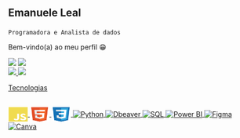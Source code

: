 ## Emanuele Leal

`Programadora e Analista de dados`

Bem-vindo(a) ao meu perfil 😁

<div>  
  <a href = "mailto:emanueleleal.clcp@gmail.com"><img src="https://img.shields.io/badge/-Gmail-%23333?style=for-the-badge&logo=gmail&logoColor=red" target="_blank"></a>
  <a href="https://www.linkedin.com/in/emanueleleal-clcp" target="_blank"><img src="https://img.shields.io/badge/-LinkedIn-%230077B5?style=for-the-badge&logo=linkedin&logoColor=white" target="_blank"></a>
</div>


 <div>
   <a href="https://github.com/EmanueleLeal">
   <img height="180em" src="https://github-readme-stats.vercel.app/api?username=EmanueleLeal&show_icons=true&theme=transparent&include_all_commits=true&count_private=true&bg_color=deg,1e61a4,00e4bc&title_color=FFFFFF&text_color=FFFFFF&hide_border=true"/>
   <img height="180em" src="https://github-readme-stats.vercel.app/api/top-langs/?username=EmanueleLeal&layout=compact&langs_count=6&theme=transparent"/>
</div>

Tecnologias
<div style="display: inline_block"><br>
  <img align="center" alt="Js" height="30" width="40" src="https://raw.githubusercontent.com/devicons/devicon/master/icons/javascript/javascript-plain.svg">
  <img align="center" alt="HTML" height="30" width="40" src="https://raw.githubusercontent.com/devicons/devicon/master/icons/html5/html5-original.svg">
  <img align="center" alt="CSS" height="30" width="40" src="https://raw.githubusercontent.com/devicons/devicon/master/icons/css3/css3-original.svg">
  <img align="center" alt="Python" height="30" width="40" src="https://cdn.jsdelivr.net/gh/devicons/devicon@latest/icons/python/python-original.svg">
  <img align="center" alt="Dbeaver" height="30" width="40" src="https://cdn.jsdelivr.net/gh/devicons/devicon@latest/icons/dbeaver/dbeaver-original.svg"> 
  <img align="center" alt="SQL" height="30" width="40" src="https://cdn.jsdelivr.net/gh/devicons/devicon@latest/icons/sqlite/sqlite-original.svg">
   <img align="center" alt="Power BI" height="30" width="40" src="https://github.com/microsoft/PowerBI-Icons/blob/main/SVG/Power-BI.svg">
  <img align="center" alt="Figma" height="30" width="40" src="https://cdn.jsdelivr.net/gh/devicons/devicon@latest/icons/figma/figma-original.svg">
  <img align="center" alt="Canva" height="30" width="40" src="https://cdn.jsdelivr.net/gh/devicons/devicon@latest/icons/canva/canva-original.svg">
</div>
 
<br>
 
